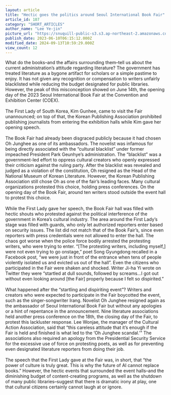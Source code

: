 ```yaml
---
layout: article
title: "Hectic goes the politics around Seoul International Book Fair"
article_id: 107
category: "SHORT_ARTICLES"
author_name: "Lee Ye-jin"
picture_url: "https://snuquill-public-s3.s3.ap-northeast-2.amazonaws.com/photo/article/c6d0bad1-0fd9-4558-8a0b-ab3fe3a5b164.png"
publish_date: 2023-06-10T06:15:12.000Z
modified_date: 2024-09-13T10:59:29.000Z
view_count: 12
---
```


What do the books–and the affairs surrounding them–tell us about the current administration’s attitude regarding literature? The government has treated literature as a bygone artifact for scholars or a simple pastime to enjoy. It has not given any recognition or compensation to writers unfairly blacklisted while reducing the budget designated for public libraries. However, the peak of this misconception showed on June 14th, the opening day of the 2023 Seoul International Book Fair at the Convention and Exhibition Center (COEX). <br><br>The First Lady of South Korea, Kim Gunhee, came to visit the Fair unannounced; on top of that, the Korean Publishing Association prohibited publishing journalists from entering the exhibition halls while Kim gave her opening speech.<br><br>The Book Fair had already been disgraced publicly because it had chosen Oh Junghee as one of its ambassadors. The novelist was infamous for being directly associated with the “cultural blacklist” under former impeached President Park Geunhye’s administration. The “blacklist” was a government-led effort to oppress cultural creators who openly expressed their criticism against the ruling party. After the blacklist was revealed and judged as a violation of the constitution, Oh resigned as the Head of the National Museum of Korean Literature. However, the Korean Publishing Association still chose Oh as one of the fair’s leading faces. Many cultural organizations protested this choice, holding press conferences. On the opening day of the Book Fair, around ten writers stood outside the event hall to protest this choice.<br><br>While the First Lady gave her speech, the Book Fair hall was filled with hectic shouts who protested against the political interference of the government in Korea’s cultural industry. The area around the First Lady’s stage was filled with guards, who only let authorized reporters enter based on security issues. The list did not match that of the Book Fair’s, since even reporters with press credentials were not allowed to enter the hall. The chaos got worse when the police force bodily arrested the protesting writers, who were trying to enter. “[The protesting writers, including myself,] were not even trying to go onstage,” poet Song Gyungdong recalled in a Facebook post, “we were just in front of the entrance when tens of people violently isolated us and evicted us out of the hall”. Even the citizens who participated in the Fair were shaken and shocked. Writer Ji-ha Yi wrote on Twitter they were “startled at dull sounds, followed by screams…I got out without even looking around [the Fair] properly because I felt so dispirited.”<br><br>What happened after the “startling and dispiriting event”? Writers and creators who were expected to participate in the Fair boycotted the event, such as the singer-songwriter Irang. Novelist Oh Junghee resigned again as the ambassador of Seoul International Book Fair but without any apologies or a hint of repentance in the announcement. Nine literature associations held another press conference on the 18th, the closing day of the Fair, to protest this lackluster response. Lee Wonjae, the manager of the Cultural Action Association, said that “this careless attitude that it’s enough if the Fair is held and finished is what led to the ‘Oh Junghee scandal.’” The associations also required an apology from the Presidential Security Service for the excessive use of force on protesting poets, as well as for preventing even designated literature reporters from doing their job.<br><br>The speech that the First Lady gave at the Fair was, in short, that “the power of culture is truly great. This is why the future of AI cannot replace books.” However, the hectic events that surrounded the event halls–and the diminishing budget of content-creating programs, as well as the shutdown of many public libraries–suggest that there is dramatic irony at play, one that cultural citizens certainly cannot laugh at or ignore.<br>
